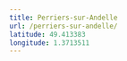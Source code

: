 ```yaml
---
title: Perriers-sur-Andelle
url: /perriers-sur-andelle/
latitude: 49.413383
longitude: 1.3713511
---
```

